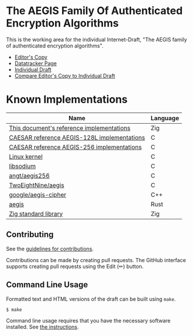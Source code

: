 # The AEGIS Family Of Authenticated Encryption Algorithms

This is the working area for the individual Internet-Draft, "The AEGIS family of authenticated encryption algorithms".

* [Editor's Copy](https://jedisct1.github.io/draft-aegis-aead/#go.draft-denis-aegis-aead.html)
* [Datatracker Page](https://datatracker.ietf.org/doc/draft-denis-aegis-aead)
* [Individual Draft](https://datatracker.ietf.org/doc/html/draft-denis-aegis-aead)
* [Compare Editor's Copy to Individual Draft](https://jedisct1.github.io/draft-aegis-aead/#go.draft-denis-aegis-aead.diff)


# Known Implementations

| Name                                                                                                                          | Language |
| ----------------------------------------------------------------------------------------------------------------------------- | -------- |
| [This document's reference implementations](https://github.com/jedisct1/draft-aegis-aead/tree/main/reference-implementations) | Zig      |
| [CAESAR reference AEGIS-128L implementations](https://github.com/jedisct1/supercop/tree/master/crypto_aead/aegis128l)         | C        |
| [CAESAR reference AEGIS-256 implementations](https://github.com/jedisct1/supercop/tree/master/crypto_aead/aegis256)           | C        |
| [Linux kernel](https://cregit.linuxsources.org/code/5.0/arch/x86/crypto/aegis128l-aesni-glue.c.html)                          | C        |
| [libsodium](https://libsodium.org)                                                                                            | C        |
| [angt/aegis256](https://github.com/angt/aegis256)                                                                             | C        |
| [TwoEightNine/aegis](https://github.com/TwoEightNine/aegis)                                                                   | C        |
| [google/aegis-cipher](https://github.com/google/aegis_cipher)                                                                 | C++      |
| [aegis](https://crates.io/crates/aegis)                                                                                       | Rust     |
| [Zig standard library](https://github.com/ziglang/zig/blob/master/lib/std/crypto/aegis.zig)                                   | Zig      |

## Contributing

See the
[guidelines for contributions](https://github.com/jedisct1/draft-aegis-aead/blob/main/CONTRIBUTING.md).

Contributions can be made by creating pull requests.
The GitHub interface supports creating pull requests using the Edit (✏) button.


## Command Line Usage

Formatted text and HTML versions of the draft can be built using `make`.

```sh
$ make
```

Command line usage requires that you have the necessary software installed.  See
[the instructions](https://github.com/martinthomson/i-d-template/blob/main/doc/SETUP.md).

